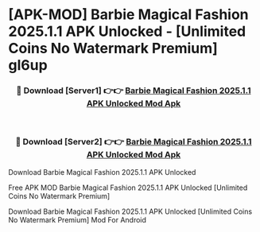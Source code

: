 # [APK-MOD] Barbie Magical Fashion 2025.1.1 APK Unlocked - [Unlimited Coins No Watermark Premium] gl6up



<div align="center">
<h3>🔴 Download [Server1] 👉👉 <a href="https://momento.my/?title=Barbie_Magical_Fashion_2025.1.1_APK_Unlocked">Barbie Magical Fashion 2025.1.1 APK Unlocked Mod Apk</a></h3><br>

<h3>🔴 Download [Server2] 👉👉 <a href="https://momento.my/?title=Barbie_Magical_Fashion_2025.1.1_APK_Unlocked">Barbie Magical Fashion 2025.1.1 APK Unlocked Mod Apk</a></h3>
</div>



Download Barbie Magical Fashion 2025.1.1 APK Unlocked 

Free APK MOD Barbie Magical Fashion 2025.1.1 APK Unlocked [Unlimited Coins No Watermark Premium]

Download Barbie Magical Fashion 2025.1.1 APK Unlocked [Unlimited Coins No Watermark Premium] Mod For Android
